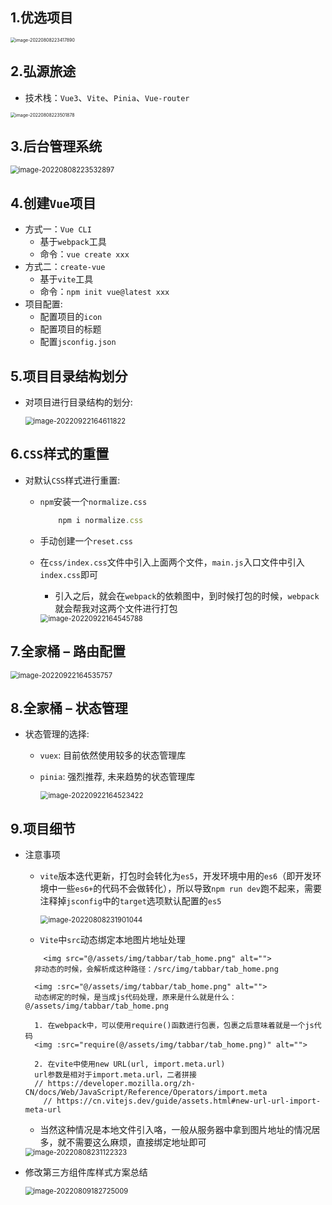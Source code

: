 ## 1.优选项目

<img src="C:\Users\23634\AppData\Roaming\Typora\typora-user-images\image-20220808223417890.png" alt="image-20220808223417890" style="zoom: 50%;" />

## 2.弘源旅途

- 技术栈：`Vue3`、`Vite`、`Pinia`、`Vue-router`

<img src="C:\Users\23634\AppData\Roaming\Typora\typora-user-images\image-20220808223501878.png" alt="image-20220808223501878" style="zoom: 50%;" />

## 3.后台管理系统

<img src="C:\Users\23634\AppData\Roaming\Typora\typora-user-images\image-20220808223532897.png" alt="image-20220808223532897" style="zoom:80%;" />

## 4.创建`Vue`项目

- 方式一：`Vue CLI`
  - 基于`webpack`工具
  - 命令：`vue create xxx`
- 方式二：`create-vue`
  - 基于`vite`工具
  - 命令：`npm init vue@latest xxx`
- 项目配置: 
  - 配置项目的`icon`
  - 配置项目的标题
  - 配置`jsconfig.json`

## 5.项目目录结构划分

- 对项目进行目录结构的划分:

  <img src="C:\Users\23634\AppData\Roaming\Typora\typora-user-images\image-20220922164611822.png" alt="image-20220922164611822" style="zoom:80%;" />	

## 6.`CSS`样式的重置

- 对默认`CSS`样式进行重置: 

  - `npm`安装一个`normalize.css`
  
    ```js
        npm i normalize.css	
    ```
  
  - 手动创建一个`reset.css`
  
  - 在`css/index.css`文件中引入上面两个文件，`main.js`入口文件中引入`index.css`即可
  
    - 引入之后，就会在`webpack`的依赖图中，到时候打包的时候，`webpack`就会帮我对这两个文件进行打包
    
    <img src="C:\Users\23634\AppData\Roaming\Typora\typora-user-images\image-20220922164545788.png" alt="image-20220922164545788" style="zoom:80%;" />	
  

## 7.全家桶 – 路由配置

<img src="C:\Users\23634\AppData\Roaming\Typora\typora-user-images\image-20220922164535757.png" alt="image-20220922164535757" style="zoom:80%;" />

## 8.全家桶 – 状态管理

- 状态管理的选择: 

  - `vuex`: 目前依然使用较多的状态管理库
  
  - `pinia`: 强烈推荐, 未来趋势的状态管理库
  
    <img src="C:\Users\23634\AppData\Roaming\Typora\typora-user-images\image-20220922164523422.png" alt="image-20220922164523422" style="zoom:80%;" />	

## 9.项目细节

- 注意事项

  - `vite`版本迭代更新，打包时会转化为`es5`，开发环境中用的`es6`（即开发环境中一些`es6+`的代码不会做转化），所以导致`npm run dev`跑不起来，需要注释掉`jsconfig`中的`target`选项默认配置的`es5`

    <img src="C:\Users\23634\AppData\Roaming\Typora\typora-user-images\image-20220808231901044.png" alt="image-20220808231901044" style="zoom:80%;" />	

  - `Vite`中`src`动态绑定本地图片地址处理

  ```vue
      <img src="@/assets/img/tabbar/tab_home.png" alt="">
  	非动态的时候，会解析成这种路径：/src/img/tabbar/tab_home.png
  
  	<img :src="@/assets/img/tabbar/tab_home.png" alt="">
  	动态绑定的时候，是当成js代码处理，原来是什么就是什么：@/assets/img/tabbar/tab_home.png
  
  	1. 在webpack中，可以使用require()函数进行包裹，包裹之后意味着就是一个js代码
  	<img :src="require(@/assets/img/tabbar/tab_home.png)" alt="">
  
  	2. 在vite中使用new URL(url, import.meta.url)
  	url参数是相对于import.meta.url，二者拼接
  	// https://developer.mozilla.org/zh-CN/docs/Web/JavaScript/Reference/Operators/import.meta
      // https://cn.vitejs.dev/guide/assets.html#new-url-url-import-meta-url
  ```

  - 当然这种情况是本地文件引入咯，一般从服务器中拿到图片地址的情况居多，就不需要这么麻烦，直接绑定地址即可

  <img src="C:\Users\23634\AppData\Roaming\Typora\typora-user-images\image-20220808231122323.png" alt="image-20220808231122323" style="zoom:80%;" />

- 修改第三方组件库样式方案总结

  <img src="C:\Users\23634\AppData\Roaming\Typora\typora-user-images\image-20220809182725009.png" alt="image-20220809182725009" style="zoom:80%;" />